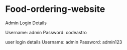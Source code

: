 # Food-ordering-website

Admin Login Details

Username: admin
Password: codeastro

user login details
Username: admin
Password: admin123
